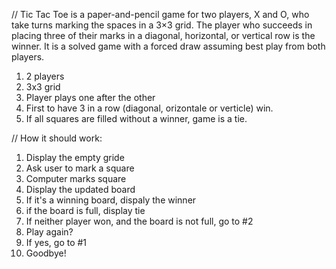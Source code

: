 // Tic Tac Toe is a paper-and-pencil game for two players, X and O, who take turns marking the spaces in a 3×3 grid. The player who succeeds in placing three of their marks in a diagonal, horizontal, or vertical row is the winner. It is a solved game with a forced draw assuming best play from both players.

1. 2 players
2. 3x3 grid
3. Player plays one after the other
4. First to have 3 in a row (diagonal, orizontale or verticle) win. 
5. If all squares are filled without a winner, game is a tie.



// How it should work:

1. Display the empty gride
2. Ask user to mark a square
3. Computer marks  square
4. Display the updated board
5. If it's a winning board, dispaly the winner
6. if the board is full, display tie
7. If neither player won, and the board is not full, go to #2
8. Play again?
9. If yes, go to #1
10. Goodbye!
